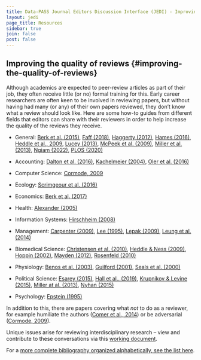 ```yaml
---
title: Data-PASS Journal Editors Discussion Interface (JEDI) - Improving the quality of reviews
layout: jedi
page_title: Resources
sidebar: true
join: false
post: false
---
```


## Improving the quality of reviews {#improving-the-quality-of-reviews}

Although academics are expected to peer-review articles as part of their job, they often receive little (or no) formal training for this. Early career researchers are often keen to be involved in reviewing papers, but without having had many (or any) of their own papers reviewed, they don’t know what a review should look like. Here are some how-to guides from different fields that editors can share with their reviewers in order to help increase the quality of the reviews they receive.

- General: [Berk et al. (2015)](http://doi.org/10.2139/ssrn.2547191), [Faff (2018)](https://dx.doi.org/10.2139/ssrn.3269643), [Haggerty (2012)](https://www.chronicle.com/article/how-to-write-an-anonymous-peer-review/), [Hames (2016)](https://doi.org/10.6087/kcse.61), [Heddle et al., 2009](https://urldefense.com/v3/__https:/doi.org/10.1111/j.1537-2995.2009.02390.x__;!!KGKeukY!g5jqB6LdA31037oyGuu4_bl_NU4QP3TRwXZL-R7CEHoNquCpRfi-mAvqNa0kxZOk$), [Lucey (2013)](https://www.theguardian.com/higher-education-network/blog/2013/sep/27/peer-review-10-tips-research-paper), [McPeek et al. (2009)](https://doi.org/10.1086/598847), [Miller et al. (2013)](https://doi.org/10.1017/S104909651200128X), [Ngiam (2022)](https://williamngiam.github.io/blog/my_peer_review_process), [PLOS (2020)](https://plos.org/resource/how-to-read-a-manuscript-as-a-peer-reviewer/)

- Accounting: [Dalton et al. (2016)](https://doi.org/10.2308/iace-50979), [Kachelmeier (2004)](https://doi.org/10.2308/jata.2004.26.s-1.143), [Oler et al. (2016)](https://doi.org/10.2308/iace-50748)

- Computer Science: [Cormode, 2009](https://doi.org/10.1145/1519103.1519122)

- Ecology: [Scrimgeour et al. (2016)](https://doi.org/10.1086/688856)

- Economics: [Berk et al. (2017)](https://doi.org/10.1257/jep.31.1.231)

- Health: [Alexander (2005)](https://doi.org/10.1007/s10995-005-2423-y)

- Information Systems: [Hirschheim (2008)](https://doi.org/10.17705/1jais.00167)

- Management: [Carpenter (2009)](https://doi.org/10.5465/AMR.2009.36982609), [Lee (1995)](https://doi.org/10.1016/0272-6963(95)94762-W), [Lepak (2009)](https://doi.org/10.5465/AMR.2009.40631320), [Leung et al. (2014)](https://doi.org/10.1016/j.tmp.2014.01.003)

- Biomedical Science: [Christensen et al. (2010)](https://doi.org/10.1111/j.1442-2042.2010.02622.x), [Heddle & Ness (2009)](https://doi.org/10.1111/j.1537-2995.2009.02390.x), [Hoppin (2002)](https://doi.org/10.1164/rccm.200204-324OE), [Mayden (2012)](https://www.ncbi.nlm.nih.gov/pmc/articles/PMC4093306/), [Rosenfeld (2010)](https://doi.org/10.1016/j.otohns.2010.02.010)

- Physiology: [Benos et al. (2003)](https://doi.org/10.1152/advan.00057.2002), [Guilford (2001)](https://doi.org/10.1152/advances.2001.25.3.167), [Seals et al. (2000)](https://doi.org/10.1152/advances.2000.23.1.s52)

- Political Science: [Esarey (2015)](https://thepoliticalmethodologist.files.wordpress.com/2016/02/tpm_v23_n1.pdf), [Hall et al.. (2019)](https://doi.org/10.1080/15236803.2019.1616657), [Krupnikov & Levine (2015)](https://thepoliticalmethodologist.files.wordpress.com/2016/02/tpm_v23_n1.pdf), [Miller at al. (2013)](https://doi.org/10.1017/S104909651200128X), [Nyhan (2015)](https://thepoliticalmethodologist.files.wordpress.com/2016/02/tpm_v23_n1.pdf)

- Psychology: [Epstein (1995)](https://doi.org/10.1037/0003-066X.50.10.883)

In addition to this, there are papers covering what _not_ to do as a reviewer, for example humiliate the authors ([Comer et al., 2014](https://doi.org/10.1080/17449642.2014.913341)) or be adversarial ([Cormode, 2009](https://doi.org/10.1145/1519103.1519122)).

Unique issues arise for reviewing interdisciplinary research – view and contribute to these conversations via this [working document](https://docs.google.com/document/d/1tTKbqEQ1gz5-8bZenyi4j2Tbnd0zvAuhmG805_S9NAs/edit).

For a [more complete bibliography organized alphabetically, see the list here](https://docs.google.com/document/d/1ZsxtLZBV2gcZ4UrsMg4UKy8zdCS5YHWIgTwMuOJo-y8/edit?usp=sharing).